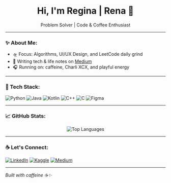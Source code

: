 <h1 align="center">Hi, I'm Regina | Rena 🚀</h1>
<p align="center"> Problem Solver | Code & Coffee Enthusiast</p>

---

### ✨ About Me:
- 🛸 Focus: Algorithms, UI/UX Design, and LeetCode daily grind
- 📝 Writing tech & life notes on [Medium](https://medium.com/@reginakirana)
- 🎧 Running on: caffeine, Charli XCX, and playful energy

---

### 🚀 Tech Stack:
![Python](https://img.shields.io/badge/-Python-3776AB?style=flat&logo=python&logoColor=white)
![Java](https://img.shields.io/badge/-Java-007396?style=flat&logo=java&logoColor=white)
![Kotlin](https://img.shields.io/badge/-Kotlin-0095D5?style=flat&logo=kotlin&logoColor=white)
![C++](https://img.shields.io/badge/-C++-00599C?style=flat&logo=c%2B%2B&logoColor=white)
![C](https://img.shields.io/badge/-C-A8B9CC?style=flat&logo=c&logoColor=white)
![Figma](https://img.shields.io/badge/-Figma-F24E1E?style=flat&logo=figma&logoColor=white)

---

### 📈 GitHub Stats:
<p align="center">
  <img src="https://github-readme-stats.vercel.app/api/top-langs/?username=ReginaKirana&layout=compact&theme=radical&hide=jupyter%20notebook" alt="Top Languages" />
</p>

---

### ☕ Let's Connect:
[![LinkedIn](https://img.shields.io/badge/-LinkedIn-0077B5?style=flat&logo=linkedin&logoColor=white)](https://id.linkedin.com/in/regina-sasikirana-farikh-50533828b) 
[![Kaggle](https://img.shields.io/badge/-Kaggle-20BEFF?style=flat&logo=kaggle&logoColor=white)](https://www.kaggle.com/reginakirana)
[![Medium](https://img.shields.io/badge/-Medium-12100E?style=flat&logo=medium&logoColor=white)](https://medium.com/@reginakirana)

---

*Built with caffeine ☕✨*
